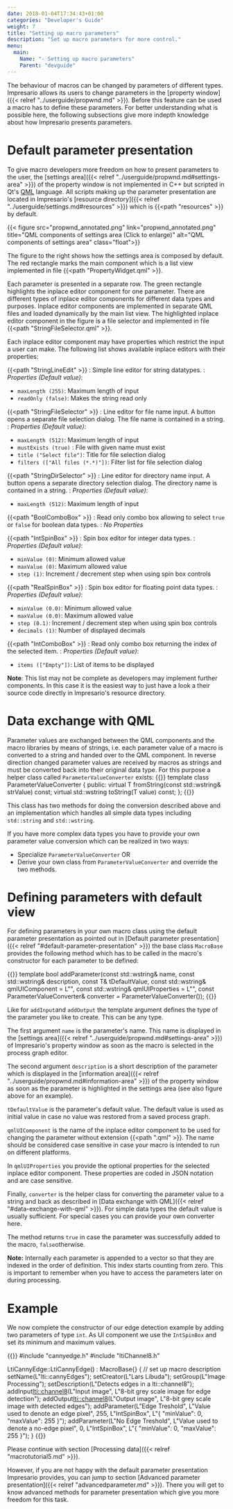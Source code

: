 ```yaml
---
date: 2018-01-04T17:34:43+01:00
categories: "Developer's Guide"
weight: 7
title: "Setting up macro parameters"
description: "Set up macro parameters for more control."
menu: 
  main:
    Name: "- Setting up macro parameters"
    Parent: "devguide"
---
```


The behaviour of macros can be changed by parameters of different types. Impresario allows its users 
to change parameters in the [property window]({{< relref "../userguide/propwnd.md" >}}).
Before this feature can be used a macro has to define these parameters. For better understanding what
is possible here, the following subsections give more indepth knowledge about how Impresario presents
parameters.

# Default parameter presentation
To give macro developers more freedom on how to present parameters to the user, the 
[settings area]({{< relref "../userguide/propwnd.md#settings-area" >}}) of the property window
is not implemented in C++ but scripted in Qt's [QML](https://doc.qt.io/qt-5/qml-tutorial.html) language. All
scripts making up the parameter presentation are located in Impresario's 
[resource directory]({{< relref "../userguide/settings.md#resources" >}}) which is {{<path "resources" >}} by default.

{{< figure src="propwnd_annotated.png" link="propwnd_annotated.png" title="QML components of settings area (Click to enlarge)" 
    alt="QML components of settings area" class="float">}}

The figure to the right shows how the settings area is composed by default. The red rectangle marks 
the main component which is a list view implemented in file {{<path "PropertyWidget.qml" >}}. 

Each parameter is presented in a separate row. The green rectangle highlights the inplace editor component for one
parameter. There are different types of inplace editor components for different data types and purposes.
Inplace editor components are implemented in separate QML files and loaded dynamically by the main list view.
The highlighted inplace editor component in the figure is a file selector and implemented in file {{<path "StringFileSelector.qml" >}}.

Each inplace editor component may have properties which restrict the input a user can make. The following list shows 
available inplace editors with their properties:

{{<path "StringLineEdit" >}}
: Simple line editor for string datatypes.
: *Properties (Default value)*:
  * `maxLength (255)`: Maximum length of input
  * `readOnly (false)`: Makes the string read only

{{<path "StringFileSelector" >}}
: Line editor for file name input. A button opens a separate file selection dialog. The file name is contained in a string.
: *Properties (Default value)*:
  * `maxLength (512)`: Maximum length of input
  * `mustExists (true)` : File with given name must exist
  * `title ("Select file")`: Title for file selection dialog
  * `filters (["All files (*.*)"])`: Filter list for file selection dialog

{{<path "StringDirSelector" >}}
: Line editor for directory name input. A button opens a separate directory selection dialog. The directory name is contained in a string.
: *Properties (Default value)*:
  * `maxLength (512)`: Maximum length of input

{{<path "BoolComboBox" >}}
: Read only combo box allowing to select `true` or `false` for boolean data types.
: *No Properties*

{{<path "IntSpinBox" >}}
: Spin box editor for integer data types.
: *Properties (Default value)*:
  * `minValue (0)`: Minimum allowed value
  * `maxValue (0)`: Maximum allowed value
  * `step (1)`: Increment / decrement step when using spin box controls

{{<path "RealSpinBox" >}}
: Spin box editor for floating point data types.
: *Properties (Default value)*:
  * `minValue (0.0)`: Minimum allowed value
  * `maxValue (0.0)`: Maximum allowed value
  * `step (0.1)`: Increment / decrement step when using spin box controls
  * `decimals (1)`: Number of displayed decimals
  
{{<path "IntComboBox" >}}
: Read only combo box returning the index of the selected item.
: *Properties (Default value)*:
  * `items (["Empty"])`: List of items to be displayed
  
**Note**: This list may not be complete as developers may implement further components. In this case it is the easiest
way to just have a look a their source code directly in Impresario's resource directory.

# Data exchange with QML
Parameter values are exchanged between the QML components and the macro libraries by means of strings, i.e.
each parameter value of a macro is converted to a string and handed over to the QML component. In reverse direction 
changed parameter values are received by macros as strings and must be converted back into their original data type.
For this purpose a helper class called `ParameterValueConverter` exists:
{{<highlight cpp>}}
template <typename T>
class ParameterValueConverter {
public:
  virtual T fromString(const std::wstring& strValue) const;
  virtual std::wstring toString(T value) const;
};
{{</highlight>}}

This class has two methods for doing the conversion described above and an implementation which handles all simple
data types including `std::string` and `std::wstring`. 

If you have more complex data types you have to provide your own parameter value conversion which can be realized
in two ways:
* Specialize `ParameterValueConverter` OR
* Derive your own class from `ParameterValueConverter` and override the two methods.

# Defining parameters with default view
For defining parameters in your own macro class using the default parameter presentation as pointed out in 
[Default parameter presentation]({{< relref "#default-parameter-presentation" >}})
the base class `MacroBase` provides the following method which 
has to be called in the macro's constructor for each parameter to be defined:

{{<highlight cpp>}}
template<typename T>
bool addParameter(const std::wstring& name,
                  const std::wstring& description,
                  const T& tDefaultValue,
                  const std::wstring& qmlUIComponent = L"",
                  const std::wstring& qmlUIProperties = L"",
                  const ParameterValueConverter<T>& converter = 
				        ParameterValueConverter<T>());
{{</highlight>}}

Like for `addInput`and `addOutput` the template argument defines the type of the 
parameter you like to create. This can be any type.

The first argument `name` is the parameter's name. This name is displayed in the 
[settings area]({{< relref "../userguide/propwnd.md#settings-area" >}}) of Impresario's property window
as soon as the macro is selected in the process graph editor.

The second argument `description` is a short description of the parameter which is displayed in the
[information area]({{< relref "../userguide/propwnd.md#information-area" >}}) of the property window as soon 
as the parameter is highlighted in the settings area (see also figure above for an example).

`tDefaultValue` is the parameter's default value. The default value is used as initial value in case no value
was restored from a saved process graph.

`qmlUIComponent` is the name of the inplace editor component to be used for changing the parameter without
extension {{<path ".qml" >}}. The name should be considered case sensitive in case your macro is intended to run on
different platforms.

In `qmlUIProperties` you provide the optional properties for the selected inplace editor component. These
properties are coded in JSON notation and are case sensitive.

Finally, `converter` is the helper class for converting the parameter value to a string and back as described 
in [Data exchange with QML]({{< relref "#data-exchange-with-qml" >}}). For simple data types the default value
is usually sufficient. For special cases you can provide your own converter here.

The method returns `true` in case the parameter was successfully added to the macro, `false`otherwise.

**Note:** Internally each parameter is appended to a vector so that they are indexed in the order of definition. 
This index starts counting from zero. This is important to remember when you have to access the parameters 
later on during processing.

# Example
We now complete the constructor of our edge detection example by adding two parameters of type `int`. As UI component 
we use the `IntSpinBox` and set its minimum and maximum values.

{{<highlight cpp>}}
#include "cannyedge.h"
#include "ltiChannel8.h"

LtiCannyEdge::LtiCannyEdge() : MacroBase{} {
  // set up macro description
  setName(L"lti::cannyEdges");
  setCreator(L"Lars Libuda");
  setGroup(L"Image Processing");
  setDescription(L"Detects edges in a lti::channel8");
  addInput<lti::channel8>(L"Input image",
           L"8-bit grey scale image for edge detection");
  addOutput<lti::channel8>(L"Output image",
            L"8-bit grey scale image with detected edges");
  addParameter<int>(L"Edge Treshold",
                    L"Value used to denote an edge pixel",
                    255,
                    L"IntSpinBox",
                    L"{ \"minValue\": 0, \"maxValue\": 255 }");
  addParameter<int>(L"No Edge Treshold",
                    L"Value used to denote a no-edge pixel",
                    0,
                    L"IntSpinBox",
					L"{ \"minValue\": 0, \"maxValue\": 255 }");
}
{{</highlight>}}

Please continue with section [Processing data]({{< relref "macrotutorial5.md" >}}).

However, if you are not happy with the default parameter presentation Impresario provides, you can jump
to section [Advanced parameter presentation]({{< relref "advancedparameter.md" >}}). There you will
get to know advanced methods for parameter presentation which give you more freedom for this task.
